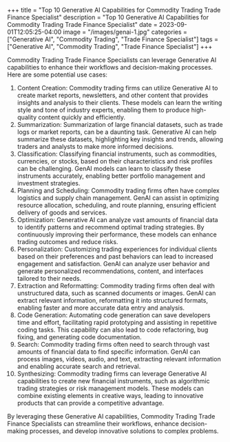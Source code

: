 +++
title = "Top 10 Generative AI Capabilities for Commodity Trading Trade Finance Specialist"
description = "Top 10 Generative AI Capabilities for Commodity Trading Trade Finance Specialist"
date = 2023-09-01T12:05:25-04:00
image = "/images/genai-1.jpg"
categories = ["Generative AI", "Commodity Trading", "Trade Finance Specialist"]
tags = ["Generative AI", "Commodity Trading", "Trade Finance Specialist"]
+++

Commodity Trading Trade Finance Specialists can leverage Generative AI capabilities to enhance their workflows and decision-making processes. Here are some potential use cases:

1. Content Creation: Commodity trading firms can utilize Generative AI to create market reports, newsletters, and other content that provides insights and analysis to their clients. These models can learn the writing style and tone of industry experts, enabling them to produce high-quality content quickly and efficiently.
2. Summarization: Summarization of large financial datasets, such as trade logs or market reports, can be a daunting task. Generative AI can help summarize these datasets, highlighting key insights and trends, allowing traders and analysts to make more informed decisions.
3. Classification: Classifying financial instruments, such as commodities, currencies, or stocks, based on their characteristics and risk profiles can be challenging. GenAI models can learn to classify these instruments accurately, enabling better portfolio management and investment strategies.
4. Planning and Scheduling: Commodity trading firms often have complex logistics and supply chain management. GenAI can assist in optimizing resource allocation, scheduling, and route planning, ensuring efficient delivery of goods and services.
5. Optimization: Generative AI can analyze vast amounts of financial data to identify patterns and recommend optimal trading strategies. By continuously improving their performance, these models can enhance trading outcomes and reduce risks.
6. Personalization: Customizing trading experiences for individual clients based on their preferences and past behaviors can lead to increased engagement and satisfaction. GenAI can analyze user behavior and generate personalized recommendations, content, and interfaces tailored to their needs.
7. Extraction and Reformatting: Commodity trading firms often deal with unstructured data, such as scanned documents or images. GenAI can extract relevant information, reformatting it into structured formats, enabling faster and more accurate data entry and analysis.
8. Code Generation: Automating code generation can save developers time and effort, facilitating rapid prototyping and assisting in repetitive coding tasks. This capability can also lead to code refactoring, bug fixing, and generating code documentation.
9. Search: Commodity trading firms often need to search through vast amounts of financial data to find specific information. GenAI can process images, videos, audio, and text, extracting relevant information and enabling accurate search and retrieval.
10. Synthesizing: Commodity trading firms can leverage Generative AI capabilities to create new financial instruments, such as algorithmic trading strategies or risk management models. These models can combine existing elements in creative ways, leading to innovative products that can provide a competitive advantage.

By leveraging these Generative AI capabilities, Commodity Trading Trade Finance Specialists can streamline their workflows, enhance decision-making processes, and develop innovative solutions to complex problems.